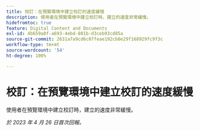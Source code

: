```yaml
---
title: 校訂：在預覽環境中建立校訂的速度緩慢
description: 使用者在預覽環境中建立校訂時，建立的速度非常緩慢。
hidefromtoc: true
feature: Digital Content and Documents
exl-id: 4b659a0f-a693-4ebd-801b-d3ceb93cd85a
source-git-commit: 2631a7a9cd6c07feae192cb0e29f168929fc9f3c
workflow-type: tm+mt
source-wordcount: '54'
ht-degree: 100%

---
```


# 校訂：在預覽環境中建立校訂的速度緩慢

<!--This article is by request. Article is on WF and WFP TOCs-->

使用者在預覽環境中建立校訂時，建立的速度非常緩慢。

_於 2023 年 4 月 26 日首次回報。_
